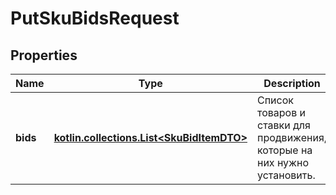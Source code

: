 
# PutSkuBidsRequest

## Properties
| Name | Type | Description | Notes |
| ------------ | ------------- | ------------- | ------------- |
| **bids** | [**kotlin.collections.List&lt;SkuBidItemDTO&gt;**](SkuBidItemDTO.md) | Список товаров и ставки для продвижения, которые на них нужно установить. |  |



